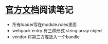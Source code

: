 # [官方文档](https://doc.webpack-china.org/concepts/)阅读笔记

- 所有loader写在module.rules里面
- webpack entry 有三种形式 string array object
- vendor 将第三方库放入一个bundle